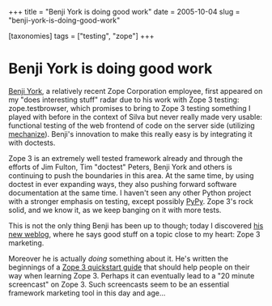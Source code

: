 +++
title = "Benji York is doing good work"
date = 2005-10-04
slug = "benji-york-is-doing-good-work"

[taxonomies]
tags = ["testing", "zope"]
+++

# Benji York is doing good work

[Benji York](http://www.benjiyork.com/), a relatively recent Zope
Corporation employee, first appeared on my "does interesting stuff"
radar due to his work with Zope 3 testing: zope.testbrowser, which
promises to bring to Zope 3 testing something I played with before in
the context of Silva but never really made very usable: functional
testing of the web frontend of code on the server side (utilizing
[mechanize](http://wwwsearch.sourceforge.net/mechanize/)). Benji's
innovation to make this really easy is by integrating it with doctests.

Zope 3 is an extremely well tested framework already and through the
efforts of Jim Fulton, Tim "doctest" Peters, Benji York and others is
continuing to push the boundaries in this area. At the same time, by
using doctest in ever expanding ways, they also pushing forward software
documentation at the same time. I haven't seen any other Python project
with a stronger emphasis on testing, except possibly
[PyPy](http://codespeak.net/pypy). Zope 3's rock solid, and we know it,
as we keep banging on it with more tests.

This is not the only thing Benji has been up to though; today I
discovered [his new weblog](http://www.benjiyork.com/blog/), where he
says good stuff on a topic close to my heart: Zope 3 marketing.

Moreover he is actually *doing* something about it. He's written the
beginnings of a [Zope 3 quickstart
guide](http://www.benjiyork.com/quick_start.txt) that should help people
on their way when learning Zope 3. Perhaps it can eventually lead to a
"20 minute screencast" on Zope 3. Such screencasts seem to be an
essential framework marketing tool in this day and age...
